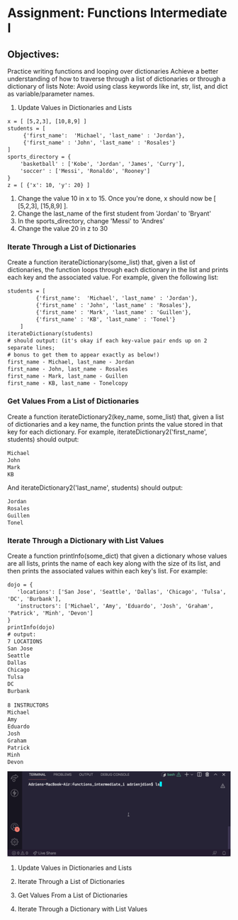 # Assignment: Functions Intermediate I
## Objectives:
Practice writing functions and looping over dictionaries
Achieve a better understanding of how to traverse through a list of dictionaries or through a dictionary of lists
Note: Avoid using class keywords like int, str, list, and dict as variable/parameter names.

1. Update Values in Dictionaries and Lists
```
x = [ [5,2,3], [10,8,9] ] 
students = [
     {'first_name':  'Michael', 'last_name' : 'Jordan'},
     {'first_name' : 'John', 'last_name' : 'Rosales'}
]
sports_directory = {
    'basketball' : ['Kobe', 'Jordan', 'James', 'Curry'],
    'soccer' : ['Messi', 'Ronaldo', 'Rooney']
}
z = [ {'x': 10, 'y': 20} ]
```
   1. Change the value 10 in x to 15. Once you're done, x should now be [ [5,2,3], [15,8,9] ].
   2. Change the last_name of the first student from 'Jordan' to 'Bryant'
   3. In the sports_directory, change 'Messi' to 'Andres'
   4. Change the value 20 in z to 30  


   
  
### Iterate Through a List of Dictionaries
Create a function iterateDictionary(some_list) that, given a list of dictionaries, the function loops through each dictionary in the list and prints each key and the associated value. For example, given the following list:
```
students = [
         {'first_name':  'Michael', 'last_name' : 'Jordan'},
         {'first_name' : 'John', 'last_name' : 'Rosales'},
         {'first_name' : 'Mark', 'last_name' : 'Guillen'},
         {'first_name' : 'KB', 'last_name' : 'Tonel'}
    ]
iterateDictionary(students) 
# should output: (it's okay if each key-value pair ends up on 2 separate lines;
# bonus to get them to appear exactly as below!)
first_name - Michael, last_name - Jordan
first_name - John, last_name - Rosales
first_name - Mark, last_name - Guillen
first_name - KB, last_name - Tonelcopy
```
### Get Values From a List of Dictionaries
Create a function iterateDictionary2(key_name, some_list) that, given a list of dictionaries and a key name, the function prints the value stored in that key for each dictionary. For example, iterateDictionary2('first_name', students) should output:
```
Michael
John
Mark
KB
```
And iterateDictionary2('last_name', students) should output:
```
Jordan
Rosales
Guillen
Tonel
```
### Iterate Through a Dictionary with List Values
Create a function printInfo(some_dict) that given a dictionary whose values are all lists, prints the name of each key along with the size of its list, and then prints the associated values within each key's list. For example:
```
dojo = {
   'locations': ['San Jose', 'Seattle', 'Dallas', 'Chicago', 'Tulsa', 'DC', 'Burbank'],
   'instructors': ['Michael', 'Amy', 'Eduardo', 'Josh', 'Graham', 'Patrick', 'Minh', 'Devon']
}
printInfo(dojo)
# output:
7 LOCATIONS
San Jose
Seattle
Dallas
Chicago
Tulsa
DC
Burbank
    
8 INSTRUCTORS
Michael
Amy
Eduardo
Josh
Graham
Patrick
Minh
Devon
```
![](1631118988__functions_intermediate_i.gif)

1. Update Values in Dictionaries and Lists

2. Iterate Through a List of Dictionaries

3. Get Values From a List of Dictionaries

4. Iterate Through a Dictionary with List Values